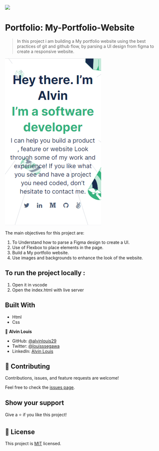 ![](https://img.shields.io/badge/Microverse-blueviolet)

# Portfolio: My-Portfolio-Website

> In this project i am building a My portfolio website using the best practices of git and github flow, by parsing a UI design from figma to create a responsive website.

![screenshot](./app_screenshot.png)

The main objectives for this project are:

1. To Understand how to parse a Figma design to create a UI.
2. Use of Flexbox to place elements in the page.
3. Build a My portfolio website.
4. Use images and backgrounds to enhance the look of the website.

## To run the project locally :

1. Open it in vscode
2. Open the index.html with live server
## Built With

- Html
- Css

👤 **Alvin Louis**

- GitHub: [@alvinlouis29](https://github.com/alvinlouis29)
- Twitter: [@louisssegawa](https://twitter.com/louisssegawa)
- LinkedIn: [Alvin Louis](https://www.linkedin.com/in/alvin-louis-632026183/)

## 🤝 Contributing

Contributions, issues, and feature requests are welcome!

Feel free to check the [issues page](../../issues/).

## Show your support

Give a ⭐️ if you like this project!

## 📝 License

This project is [MIT](./MIT.md) licensed.
